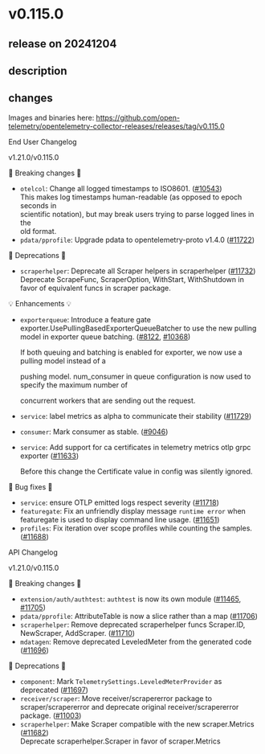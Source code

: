 # v0.115.0

## release on 20241204
## description
## changes
Images and binaries here: <a href="https://github.com/open-telemetry/opentelemetry-collector-releases/releases/tag/v0.115.0">https://github.com/open-telemetry/opentelemetry-collector-releases/releases/tag/v0.115.0</a>

End User Changelog

v1.21.0/v0.115.0

🛑 Breaking changes 🛑

* <code>otelcol</code>: Change all logged timestamps to ISO8601. (<a class="issue-link js-issue-link" data-error-text="Failed to load title" data-id="2391369016" data-permission-text="Title is private" data-url="https://github.com/open-telemetry/opentelemetry-collector/issues/10543" data-hovercard-type="pull_request" data-hovercard-url="/open-telemetry/opentelemetry-collector/pull/10543/hovercard" href="https://github.com/open-telemetry/opentelemetry-collector/pull/10543">#10543</a>)  
  This makes log timestamps human-readable (as opposed to epoch seconds in  
  scientific notation), but may break users trying to parse logged lines in the  
  old format.
* <code>pdata/pprofile</code>: Upgrade pdata to opentelemetry-proto v1.4.0 (<a class="issue-link js-issue-link" data-error-text="Failed to load title" data-id="2679589092" data-permission-text="Title is private" data-url="https://github.com/open-telemetry/opentelemetry-collector/issues/11722" data-hovercard-type="pull_request" data-hovercard-url="/open-telemetry/opentelemetry-collector/pull/11722/hovercard" href="https://github.com/open-telemetry/opentelemetry-collector/pull/11722">#11722</a>)

🚩 Deprecations 🚩

* <code>scraperhelper</code>: Deprecate all Scraper helpers in scraperhelper (<a class="issue-link js-issue-link" data-error-text="Failed to load title" data-id="2684120607" data-permission-text="Title is private" data-url="https://github.com/open-telemetry/opentelemetry-collector/issues/11732" data-hovercard-type="pull_request" data-hovercard-url="/open-telemetry/opentelemetry-collector/pull/11732/hovercard" href="https://github.com/open-telemetry/opentelemetry-collector/pull/11732">#11732</a>)  
  Deprecate ScrapeFunc, ScraperOption, WithStart, WithShutdown in favor of equivalent funcs in scraper package.

💡 Enhancements 💡

* <code>exporterqueue</code>: Introduce a feature gate exporter.UsePullingBasedExporterQueueBatcher to use the new pulling model in exporter queue batching. (<a class="issue-link js-issue-link" data-error-text="Failed to load title" data-id="1816573968" data-permission-text="Title is private" data-url="https://github.com/open-telemetry/opentelemetry-collector/issues/8122" data-hovercard-type="issue" data-hovercard-url="/open-telemetry/opentelemetry-collector/issues/8122/hovercard" href="https://github.com/open-telemetry/opentelemetry-collector/issues/8122">#8122</a>, <a class="issue-link js-issue-link" data-error-text="Failed to load title" data-id="2340817720" data-permission-text="Title is private" data-url="https://github.com/open-telemetry/opentelemetry-collector/issues/10368" data-hovercard-type="issue" data-hovercard-url="/open-telemetry/opentelemetry-collector/issues/10368/hovercard" href="https://github.com/open-telemetry/opentelemetry-collector/issues/10368">#10368</a>)  

  If both queuing and batching is enabled for exporter, we now use a pulling model instead of a  

  pushing model. num_consumer in queue configuration is now used to specify the maximum number of  

  concurrent workers that are sending out the request.

* <code>service</code>: label metrics as alpha to communicate their stability (<a class="issue-link js-issue-link" data-error-text="Failed to load title" data-id="2681249504" data-permission-text="Title is private" data-url="https://github.com/open-telemetry/opentelemetry-collector/issues/11729" data-hovercard-type="pull_request" data-hovercard-url="/open-telemetry/opentelemetry-collector/pull/11729/hovercard" href="https://github.com/open-telemetry/opentelemetry-collector/pull/11729">#11729</a>)

* <code>consumer</code>: Mark consumer as stable. (<a class="issue-link js-issue-link" data-error-text="Failed to load title" data-id="2026536112" data-permission-text="Title is private" data-url="https://github.com/open-telemetry/opentelemetry-collector/issues/9046" data-hovercard-type="issue" data-hovercard-url="/open-telemetry/opentelemetry-collector/issues/9046/hovercard" href="https://github.com/open-telemetry/opentelemetry-collector/issues/9046">#9046</a>)

* <code>service</code>: Add support for ca certificates in telemetry metrics otlp grpc exporter (<a class="issue-link js-issue-link" data-error-text="Failed to load title" data-id="2645417639" data-permission-text="Title is private" data-url="https://github.com/open-telemetry/opentelemetry-collector/issues/11633" data-hovercard-type="pull_request" data-hovercard-url="/open-telemetry/opentelemetry-collector/pull/11633/hovercard" href="https://github.com/open-telemetry/opentelemetry-collector/pull/11633">#11633</a>)  

  Before this change the Certificate value in config was silently ignored.

🧰 Bug fixes 🧰

* <code>service</code>: ensure OTLP emitted logs respect severity (<a class="issue-link js-issue-link" data-error-text="Failed to load title" data-id="2677317247" data-permission-text="Title is private" data-url="https://github.com/open-telemetry/opentelemetry-collector/issues/11718" data-hovercard-type="pull_request" data-hovercard-url="/open-telemetry/opentelemetry-collector/pull/11718/hovercard" href="https://github.com/open-telemetry/opentelemetry-collector/pull/11718">#11718</a>)
* <code>featuregate</code>: Fix an unfriendly display message <code>runtime error</code> when featuregate is used to display command line usage. (<a class="issue-link js-issue-link" data-error-text="Failed to load title" data-id="2652916231" data-permission-text="Title is private" data-url="https://github.com/open-telemetry/opentelemetry-collector/issues/11651" data-hovercard-type="pull_request" data-hovercard-url="/open-telemetry/opentelemetry-collector/pull/11651/hovercard" href="https://github.com/open-telemetry/opentelemetry-collector/pull/11651">#11651</a>)
* <code>profiles</code>: Fix iteration over scope profiles while counting the samples. (<a class="issue-link js-issue-link" data-error-text="Failed to load title" data-id="2667718845" data-permission-text="Title is private" data-url="https://github.com/open-telemetry/opentelemetry-collector/issues/11688" data-hovercard-type="pull_request" data-hovercard-url="/open-telemetry/opentelemetry-collector/pull/11688/hovercard" href="https://github.com/open-telemetry/opentelemetry-collector/pull/11688">#11688</a>)

API Changelog

v1.21.0/v0.115.0

🛑 Breaking changes 🛑

* <code>extension/auth/authtest</code>: <code>authtest</code> is now its own module (<a class="issue-link js-issue-link" data-error-text="Failed to load title" data-id="2591449747" data-permission-text="Title is private" data-url="https://github.com/open-telemetry/opentelemetry-collector/issues/11465" data-hovercard-type="issue" data-hovercard-url="/open-telemetry/opentelemetry-collector/issues/11465/hovercard" href="https://github.com/open-telemetry/opentelemetry-collector/issues/11465">#11465</a>, <a class="issue-link js-issue-link" data-error-text="Failed to load title" data-id="2671805758" data-permission-text="Title is private" data-url="https://github.com/open-telemetry/opentelemetry-collector/issues/11705" data-hovercard-type="pull_request" data-hovercard-url="/open-telemetry/opentelemetry-collector/pull/11705/hovercard" href="https://github.com/open-telemetry/opentelemetry-collector/pull/11705">#11705</a>)
* <code>pdata/pprofile</code>: AttributeTable is now a slice rather than a map (<a class="issue-link js-issue-link" data-error-text="Failed to load title" data-id="2672053829" data-permission-text="Title is private" data-url="https://github.com/open-telemetry/opentelemetry-collector/issues/11706" data-hovercard-type="pull_request" data-hovercard-url="/open-telemetry/opentelemetry-collector/pull/11706/hovercard" href="https://github.com/open-telemetry/opentelemetry-collector/pull/11706">#11706</a>)
* <code>scraperhelper</code>: Remove deprecated scraperhelper funcs Scraper.ID, NewScraper, AddScraper. (<a class="issue-link js-issue-link" data-error-text="Failed to load title" data-id="2672942339" data-permission-text="Title is private" data-url="https://github.com/open-telemetry/opentelemetry-collector/issues/11710" data-hovercard-type="pull_request" data-hovercard-url="/open-telemetry/opentelemetry-collector/pull/11710/hovercard" href="https://github.com/open-telemetry/opentelemetry-collector/pull/11710">#11710</a>)
* <code>mdatagen</code>: Remove deprecated LeveledMeter from the generated code (<a class="issue-link js-issue-link" data-error-text="Failed to load title" data-id="2670159138" data-permission-text="Title is private" data-url="https://github.com/open-telemetry/opentelemetry-collector/issues/11696" data-hovercard-type="pull_request" data-hovercard-url="/open-telemetry/opentelemetry-collector/pull/11696/hovercard" href="https://github.com/open-telemetry/opentelemetry-collector/pull/11696">#11696</a>)

🚩 Deprecations 🚩

* <code>component</code>: Mark <code>TelemetrySettings.LeveledMeterProvider</code> as deprecated (<a class="issue-link js-issue-link" data-error-text="Failed to load title" data-id="2670208112" data-permission-text="Title is private" data-url="https://github.com/open-telemetry/opentelemetry-collector/issues/11697" data-hovercard-type="pull_request" data-hovercard-url="/open-telemetry/opentelemetry-collector/pull/11697/hovercard" href="https://github.com/open-telemetry/opentelemetry-collector/pull/11697">#11697</a>)
* <code>receiver/scraper</code>: Move receiver/scrapererror package to scraper/scrapererror and deprecate original receiver/scrapererror package. (<a class="issue-link js-issue-link" data-error-text="Failed to load title" data-id="2494146225" data-permission-text="Title is private" data-url="https://github.com/open-telemetry/opentelemetry-collector/issues/11003" data-hovercard-type="issue" data-hovercard-url="/open-telemetry/opentelemetry-collector/issues/11003/hovercard" href="https://github.com/open-telemetry/opentelemetry-collector/issues/11003">#11003</a>)
* <code>scraperhelper</code>: Make Scraper compatible with the new scraper.Metrics (<a class="issue-link js-issue-link" data-error-text="Failed to load title" data-id="2660203361" data-permission-text="Title is private" data-url="https://github.com/open-telemetry/opentelemetry-collector/issues/11682" data-hovercard-type="pull_request" data-hovercard-url="/open-telemetry/opentelemetry-collector/pull/11682/hovercard" href="https://github.com/open-telemetry/opentelemetry-collector/pull/11682">#11682</a>)  
  Deprecate scraperhelper.Scraper in favor of scraper.Metrics

